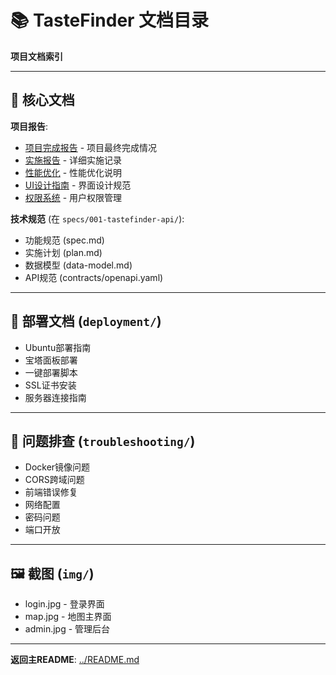 # 📚 TasteFinder 文档目录

**项目文档索引**

---

## 📖 核心文档

**项目报告**:
- [项目完成报告](PROJECT_100_PERCENT_COMPLETE.md) - 项目最终完成情况
- [实施报告](IMPLEMENTATION_REPORT.md) - 详细实施记录
- [性能优化](PERFORMANCE_OPTIMIZATION.md) - 性能优化说明
- [UI设计指南](UI_DESIGN_GUIDE.md) - 界面设计规范
- [权限系统](PERMISSION_SYSTEM.md) - 用户权限管理

**技术规范** (在 `specs/001-tastefinder-api/`):
- 功能规范 (spec.md)
- 实施计划 (plan.md)
- 数据模型 (data-model.md)
- API规范 (contracts/openapi.yaml)

---

## 🚀 部署文档 (`deployment/`)

- Ubuntu部署指南
- 宝塔面板部署
- 一键部署脚本
- SSL证书安装
- 服务器连接指南

---

## 🔧 问题排查 (`troubleshooting/`)

- Docker镜像问题
- CORS跨域问题
- 前端错误修复
- 网络配置
- 密码问题
- 端口开放

---

## 🖼️ 截图 (`img/`)

- login.jpg - 登录界面
- map.jpg - 地图主界面
- admin.jpg - 管理后台

---

**返回主README**: [../README.md](../README.md)

